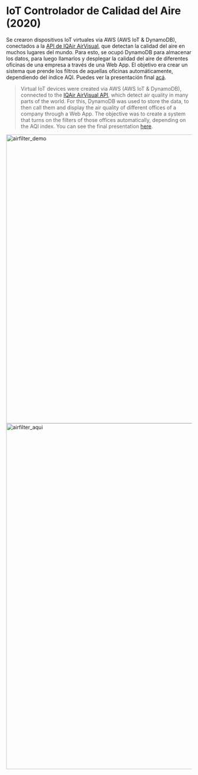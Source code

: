 # IoT Controlador de Calidad del Aire (2020)

Se crearon dispositivos IoT virtuales vía AWS (AWS IoT & DynamoDB), conectados a la [API de IQAir AirVisual](https://www.iqair.com/air-pollution-data-api), que detectan la calidad del aire en muchos lugares del mundo. Para esto, se ocupó DynamoDB para almacenar los datos, para luego llamarlos y desplegar la calidad del aire de diferentes oficinas de una empresa a través de una Web App. El objetivo era crear un sistema que prende los filtros de aquellas oficinas automáticamente, dependiendo del índice AQI. Puedes ver la presentación final [acá](https://docs.google.com/presentation/d/1QkE1JyUtCxPunqM987NuLIUPyzu96ILePvg_IU7XCxw/edit#slide=id.g788dc98df2_0_81).
 
> Virtual IoT devices were created via AWS (AWS IoT & DynamoDB), connected to the [IQAir AirVisual API](https://www.iqair.com/air-pollution-data-api), which detect air quality in many parts of the world. For this, DynamoDB was used to store the data, to then call them and display the air quality of different offices of a company through a Web App. The objective was to create a system that turns on the filters of those offices automatically, depending on the AQI index. You can see the final presentation [here](https://docs.google.com/presentation/d/1QkE1JyUtCxPunqM987NuLIUPyzu96ILePvg_IU7XCxw/edit#slide=id.g788dc98df2_0_81).

<img width="784" alt="airfilter_demo" src="https://user-images.githubusercontent.com/31099183/116835008-95b05880-ab8e-11eb-972f-96ca7ddea546.png">
<img width="939" alt="airfilter_aqui" src="https://user-images.githubusercontent.com/31099183/116835021-a3fe7480-ab8e-11eb-81ef-7e72f74cf9b3.png">
